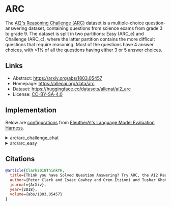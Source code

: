 # ARC

The [AI2's Reasoning Challenge (ARC)](https://allenai.org/data/arc) dataset is a multiple-choice question-answering dataset, containing questions from science exams from grade 3 to grade 9. The dataset is split in two partitions: Easy (ARC_e) and Challenge (ARC_c), where the latter partition contains the more difficult questions that require reasoning. Most of the questions have 4 answer choices, with <1% of all the questions having either 3 or 5 answer choices. 

## Links

* Abstract: https://arxiv.org/abs/1803.05457
* Homepage: https://allenai.org/data/arc
* Dataset: https://huggingface.co/datasets/allenai/ai2_arc
* License: [CC-BY-SA-4.0](https://huggingface.co/datasets/allenai/ai2_arc/blob/main/README.md)

## Implementation

Below are [configurations](https://github.com/EleutherAI/lm-evaluation-harness/blob/main/lm_eval/tasks/arc) from [EleutherAI's Language Model Evaluation Harness](https://github.com/EleutherAI/lm-evaluation-harness).

<details>
<summary>arc/arc_challenge_chat</summary>

```yaml
tag:
  - llama
task: arc_challenge_chat
dataset_path: allenai/ai2_arc
dataset_name: ARC-Challenge
output_type: generate_until
training_split: train
validation_split: validation
test_split: test
fewshot_split: train
doc_to_text: 'Given the following question and four candidate answers (A, B, C and D), choose the best answer.\nQuestion: {{question.strip()}}\nA. {{choices.text[0]}}\nB. {{choices.text[1]}}\nC. {{choices.text[2]}}{% if choices.text|length > 3 %}\nD. {{choices.text[3]}}{% endif %}\nYour response should end with "The best answer is [the_answer_letter]" where the [the_answer_letter] is one of A, B, C or D.'
gen_prefix: 'The best answer is'
fewshot_delimiter: "\n\n"
doc_to_target: "{{ 'ABCD'[answerKey|int - 1] if answerKey|string in '1234' else answerKey }}"
num_fewshot: 0
generation_kwargs:
  max_gen_toks: 100
  until:
    - "\n\n"
    - "."
metric_list:
  - metric: exact_match
    aggregation: mean
    higher_is_better: true
    ignore_case: true
    ignore_punctuation: true
filter_list:
  - name: remove_whitespace
    filter:
      - function: remove_whitespace
      - function: take_first
metadata:
  version: 1.0

```

Source: https://github.com/EleutherAI/lm-evaluation-harness/blob/main/lm_eval/tasks/arc/arc_challenge_chat.yaml
</details>

<details>
<summary>arc/arc_easy</summary>

```yaml
tag:
  - ai2_arc
task: arc_easy
dataset_path: allenai/ai2_arc
dataset_name: ARC-Easy
output_type: multiple_choice
training_split: train
validation_split: validation
test_split: test
doc_to_text: "Question: {{question}}\nAnswer:"
doc_to_target: "{{choices.label.index(answerKey)}}"
doc_to_choice: "{{choices.text}}"
should_decontaminate: true
doc_to_decontamination_query: "Question: {{question}}\nAnswer:"
metric_list:
  - metric: acc
    aggregation: mean
    higher_is_better: true
  - metric: acc_norm
    aggregation: mean
    higher_is_better: true
metadata:
  version: 1.0

```

Source: https://github.com/EleutherAI/lm-evaluation-harness/blob/main/lm_eval/tasks/arc/arc_easy.yaml
</details>

## Citations

```bibtex
@article{Clark2018ThinkYH,
  title={Think you have Solved Question Answering? Try ARC, the AI2 Reasoning Challenge},
  author={Peter Clark and Isaac Cowhey and Oren Etzioni and Tushar Khot and Ashish Sabharwal and Carissa Schoenick and Oyvind Tafjord},
  journal={ArXiv},
  year={2018},
  volume={abs/1803.05457}
}
```